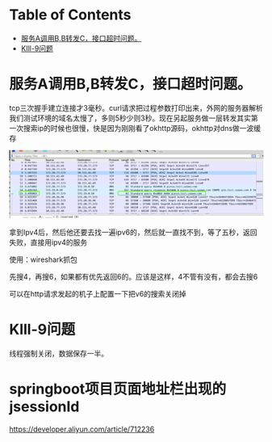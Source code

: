 # Table of Contents

* [服务A调用B,B转发C，接口超时问题。](#服务a调用bb转发c接口超时问题)
* [KIll-9问题](#kill-9问题)


# 服务A调用B,B转发C，接口超时问题。

tcp三次握手建立连接才3毫秒。curl请求把过程参数打印出来，外网的服务器解析我们测试环境的域名太慢了，多则5秒少则3秒。现在另起服务做一层转发其实第一次搜索ip的时候也很慢，快是因为刚刚看了okhttp源码，okhttp对dns做一波缓存

![1634888748464](.images/1634888748464.png)

拿到Ipv4后，然后他还要去找一遍ipv6的，然后就一直找不到，等了五秒，返回失败，直接用ipv4的服务



使用：wireshark抓包



先搜4，再搜6，如果都有优先返回6的。应该是这样，4不管有没有，都会去搜6


可以在http请求发起的机子上配置一下把v6的搜索关闭掉





# KIll-9问题 

线程强制关闭，数据保存一半。


# springboot项目页面地址栏出现的jsessionId

https://developer.aliyun.com/article/712236

